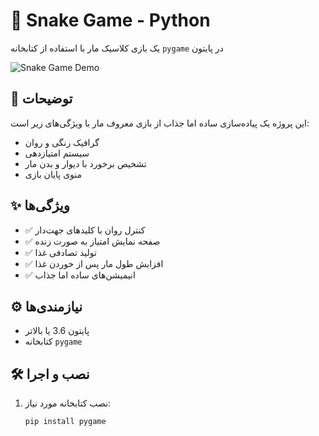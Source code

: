 # 🐍 Snake Game - Python

یک بازی کلاسیک مار با استفاده از کتابخانه `pygame` در پایتون

![Snake Game Demo](demo.gif)

## 📜 توضیحات
این پروژه یک پیاده‌سازی ساده اما جذاب از بازی معروف مار با ویژگی‌های زیر است:
- گرافیک رنگی و روان
- سیستم امتیازدهی
- تشخیص برخورد با دیوار و بدن مار
- منوی پایان بازی

## ✨ ویژگی‌ها
- ✅ کنترل روان با کلیدهای جهت‌دار
- ✅ صفحه نمایش امتیاز به صورت زنده
- ✅ تولید تصادفی غذا
- ✅ افزایش طول مار پس از خوردن غذا
- ✅ انیمیشن‌های ساده اما جذاب

## ⚙️ نیازمندی‌ها
- پایتون 3.6 یا بالاتر
- کتابخانه `pygame`

## 🛠️ نصب و اجرا
1. نصب کتابخانه مورد نیاز:
   ```bash
   pip install pygame
